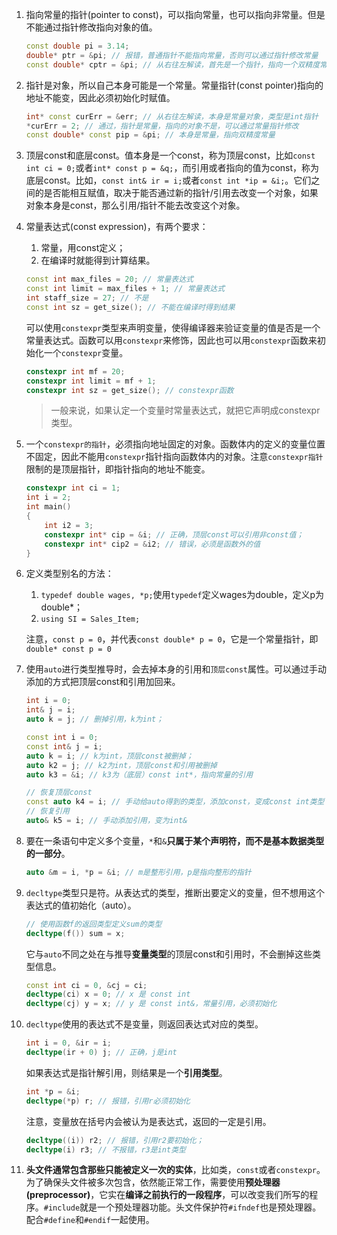 1. 指向常量的指针(pointer to const)，可以指向常量，也可以指向非常量。但是不能通过指针修改指向对象的值。
    ```cpp
    const double pi = 3.14;
    double* ptr = &pi; // 报错，普通指针不能指向常量，否则可以通过指针修改常量
    const double* cptr = &pi; // 从右往左解读，首先是一个指针，指向一个双精度常量
    ```
2. 指针是对象，所以自己本身可能是一个常量。常量指针(const pointer)指向的地址不能变，因此必须初始化时赋值。
    ```cpp
    int* const curErr = &err; // 从右往左解读，本身是常量对象，类型是int指针
    *curErr = 2; // 通过，指针是常量，指向的对象不是，可以通过常量指针修改
    const double* const pip = &pi; // 本身是常量，指向双精度常量
    ```
3. 顶层const和底层const。值本身是一个const，称为顶层const，比如`const int ci = 0;`或者`int* const p = &q;`，而引用或者指向的值为const，称为底层const。比如，`const int& ir = i;`或者`const int *ip = &i;`。它们之间的是否能相互赋值，取决于能否通过新的指针/引用去改变一个对象，如果对象本身是const，那么引用/指针不能去改变这个对象。
4. 常量表达式(const expression)，有两个要求：
   1. 常量，用const定义；
   2. 在编译时就能得到计算结果。
    
    ```cpp
    const int max_files = 20; // 常量表达式
    const int limit = max_files + 1; // 常量表达式
    int staff_size = 27; // 不是
    const int sz = get_size(); // 不能在编译时得到结果
    ```
    可以使用`constexpr`类型来声明变量，使得编译器来验证变量的值是否是一个常量表达式。函数可以用`constexpr`来修饰，因此也可以用`constexpr`函数来初始化一个`constexpr`变量。
    ```cpp
    constexpr int mf = 20;
    constexpr int limit = mf + 1;
    constexpr int sz = get_size(); // constexpr函数
    ```
    > 一般来说，如果认定一个变量时常量表达式，就把它声明成constexpr类型。
5. 一个`constexpr的指针`，必须指向地址固定的对象。函数体内的定义的变量位置不固定，因此不能用`constexpr`指针指向函数体内的对象。注意`constexpr指针`限制的是顶层指针，即指针指向的地址不能变。
    ```cpp
    constexpr int ci = 1;
    int i = 2;
    int main()
    {
        int i2 = 3;
        constexpr int* cip = &i; // 正确，顶层const可以引用非const值；
        constexpr int* cip2 = &i2; // 错误，必须是函数外的值
    }
    ```
6. 定义类型别名的方法：
   1. `typedef double wages, *p;`使用`typedef`定义wages为double，定义p为double*；
   2. `using SI = Sales_Item;`

    注意，`const p = 0`，并代表`const double* p = 0`，它是一个常量指针，即`double* const p = 0`
7. 使用`auto`进行类型推导时，会去掉本身的引用和`顶层const`属性。可以通过手动添加的方式把顶层const和引用加回来。

    ```cpp
    int i = 0;
    int& j = i;
    auto k = j; // 删掉引用，k为int；

    const int i = 0;
    const int& j = i;
    auto k = i; // k为int，顶层const被删掉；
    auto k2 = j; // k2为int，顶层const和引用被删掉
    auto k3 = &i; // k3为（底层）const int*，指向常量的引用

    // 恢复顶层const
    const auto k4 = i; // 手动给auto得到的类型，添加const，变成const int类型
    // 恢复引用
    auto& k5 = i; // 手动添加引用，变为int&
    ```
8. 要在一条语句中定义多个变量，`*`和`&`**只属于某个声明符，而不是基本数据类型的一部分**。
    ```cpp
    auto &m = i, *p = &i; // m是整形引用，p是指向整形的指针
    ```
9. `decltype`类型只是符。从表达式的类型，推断出要定义的变量，但不想用这个表达式的值初始化（auto）。
    ```cpp
    // 使用函数f的返回类型定义sum的类型
    decltype(f()) sum = x;
    ```
    它与`auto`不同之处在与推导**变量类型**的顶层const和引用时，不会删掉这些类型信息。
    ```cpp
    const int ci = 0, &cj = ci;
    decltype(ci) x = 0; // x 是 const int
    decltype(cj) y = x; // y 是 const int&，常量引用，必须初始化
    ```
10. `decltype`使用的表达式不是变量，则返回表达式对应的类型。
    ```cpp
    int i = 0, &ir = i;
    decltype(ir + 0) j; // 正确，j是int
    ```
    如果表达式是指针解引用，则结果是一个**引用类型**。
    ```cpp
    int *p = &i;
    decltype(*p) r; // 报错，引用r必须初始化
    ```
    注意，变量放在括号内会被认为是表达式，返回的一定是引用。
    ```cpp
    decltype((i)) r2; // 报错，引用r2要初始化；
    decltype(i) r3; // 不报错，r3是int类型
    ```
11. **头文件通常包含那些只能被定义一次的实体**，比如类，`const`或者`constexpr`。为了确保头文件被多次包含，依然能正常工作，需要使用**预处理器(preprocessor)**，它实在**编译之前执行的一段程序**，可以改变我们所写的程序。`#include`就是一个预处理器功能。头文件保护符`#ifndef`也是预处理器。配合`#define`和`#endif`一起使用。